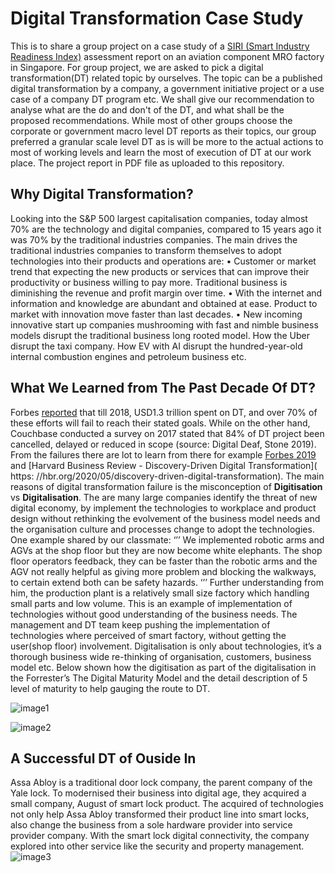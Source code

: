 # Digital Transformation Case Study
This is to share a group project on a case study of a [SIRI (Smart Industry Readiness Index)](https://www.edb.gov.sg/en/about-edb/media-releases-publications/advanced-manufacturing-release.html) assessment report on an aviation component MRO factory in Singapore. For group project, we are asked to pick a digital transformation(DT) related topic by ourselves. The topic can be a published digital transformation by a company, a government initiative project or a use case of a company DT program etc. We shall give our recommendation to analyse what are the do and don't of the DT, and what shall be the proposed recommendations. While most of other groups choose the corporate or government macro level DT reports as their topics, our group preferred a granular scale level DT as is will be more to the actual actions to most of working levels and learn the most of execution of DT at our work place. The project report in PDF file as uploaded to this repository.

## Why Digital Transformation?
Looking into the S&P 500 largest capitalisation companies, today almost 70% are the technology and digital companies, compared to 15 years ago it was 70% by the traditional industries companies. The main drives the traditional industries companies to transform themselves to adopt technologies into their products and operations are:
•	Customer or market trend that expecting the new products or services that can improve their productivity or business willing to pay more. Traditional business is diminishing the revenue and profit margin over time.
•	With the internet and information and knowledge are abundant and obtained at ease. Product to market with innovation move faster than last decades.
•	New incoming innovative start up companies mushrooming with fast and nimble business models disrupt the traditional business long rooted model. How the Uber disrupt the taxi company. How EV with AI disrupt the hundred-year-old internal combustion engines and petroleum business etc.

## What We Learned from The Past Decade Of DT?
Forbes [reported]( https://www.forbes.com/sites/forbestechcouncil/2018/03/13/why-digital-transformations-fail-closing-the-900-billion-hole-in-enterprise-strategy/?sh=244e47537b8b) that till 2018, USD1.3 trillion spent on DT, and over 70% of these efforts will fail to reach their stated goals. While on the other hand, Couchbase conducted a survey on 2017 stated that 84% of DT project been cancelled, delayed or reduced in scope (source: Digital Deaf, Stone 2019). From the failures there are lot to learn from there for example [Forbes 2019]( https://www.forbes.com/sites/blakemorgan/2019/09/30/companies-that-failed-at-digital-transformation-and-what-we-can-learn-from-them/?sh=1d493d66603c) and [Harvard Business Review - Discovery-Driven Digital Transformation]( https: //hbr.org/2020/05/discovery-driven-digital-transformation). The main reasons of digital transformation failure is the misconception of **Digitisation** vs **Digitalisation**. 
The are many large companies identify the threat of new digital economy, by implement the technologies to workplace and product design without rethinking the evolvement of the business model needs and the organisation culture and processes change to adopt the technologies. One example shared by our classmate: 
‘’’
	We implemented robotic arms and AGVs at the shop floor but they are now become white elephants. The shop floor operators feedback, they can be faster than the robotic arms and the AGV not really helpful as giving more problem and blocking the walkways, to certain extend both can be safety hazards.
‘’’
Further understanding from him, the production plant is a relatively small size factory which handling small parts and low volume. This is an example of implementation of technologies without good understanding of the business needs. The management and DT team keep pushing the implementation of technologies where perceived of smart factory, without getting the user(shop floor) involvement. Digitalisation is only about technologies, it’s a thorough business wide re-thinking of organisation, customers, business model etc. Below shown how the digitisation as part of the digitalisation in the Forrester’s The Digital Maturity Model and the detail description of 5 level of maturity to help gauging the route to DT. 

![image1](https://github.com/WongSinWee/Digital_Transformation_Case_Study/blob/main/image/DMM.JPG)

![image2](https://github.com/WongSinWee/Digital_Transformation_Case_Study/blob/main/image/Index_Description.JPG)

## A Successful DT of Ouside In
Assa Abloy is a traditional door lock company, the parent company of the Yale lock. To modernised their business into digital age, they acquired a small company, August of smart lock product. The acquired of technologies not only help Assa Abloy transformed their product line into smart locks, also change the business from a sole hardware provider into service provider company. With the smart lock digital connectivity, the company explored into other service like the security and property management.
![image3](https://github.com/WongSinWee/Digital_Transformation_Case_Study/blob/main/image/DMM.JPG)

